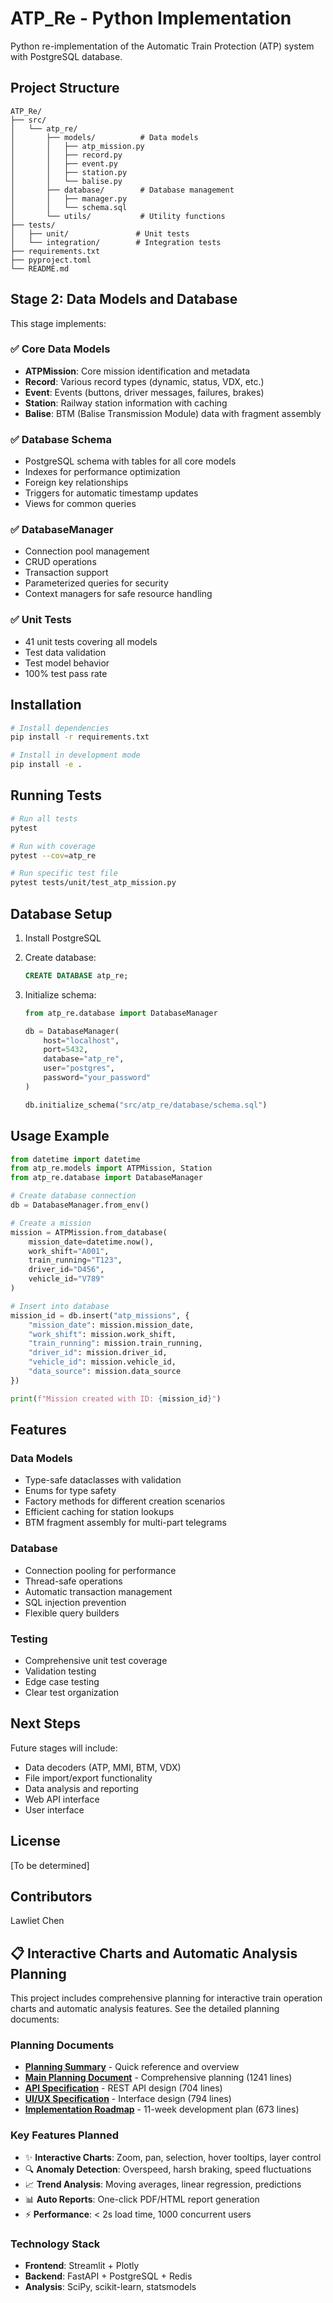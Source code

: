 # ATP_Re - Python Implementation

Python re-implementation of the Automatic Train Protection (ATP) system with PostgreSQL database.

## Project Structure

```
ATP_Re/
├── src/
│   └── atp_re/
│       ├── models/          # Data models
│       │   ├── atp_mission.py
│       │   ├── record.py
│       │   ├── event.py
│       │   ├── station.py
│       │   └── balise.py
│       ├── database/        # Database management
│       │   ├── manager.py
│       │   └── schema.sql
│       └── utils/           # Utility functions
├── tests/
│   ├── unit/               # Unit tests
│   └── integration/        # Integration tests
├── requirements.txt
├── pyproject.toml
└── README.md
```

## Stage 2: Data Models and Database

This stage implements:

### ✅ Core Data Models
- **ATPMission**: Core mission identification and metadata
- **Record**: Various record types (dynamic, status, VDX, etc.)
- **Event**: Events (buttons, driver messages, failures, brakes)
- **Station**: Railway station information with caching
- **Balise**: BTM (Balise Transmission Module) data with fragment assembly

### ✅ Database Schema
- PostgreSQL schema with tables for all core models
- Indexes for performance optimization
- Foreign key relationships
- Triggers for automatic timestamp updates
- Views for common queries

### ✅ DatabaseManager
- Connection pool management
- CRUD operations
- Transaction support
- Parameterized queries for security
- Context managers for safe resource handling

### ✅ Unit Tests
- 41 unit tests covering all models
- Test data validation
- Test model behavior
- 100% test pass rate

## Installation

```bash
# Install dependencies
pip install -r requirements.txt

# Install in development mode
pip install -e .
```

## Running Tests

```bash
# Run all tests
pytest

# Run with coverage
pytest --cov=atp_re

# Run specific test file
pytest tests/unit/test_atp_mission.py
```

## Database Setup

1. Install PostgreSQL
2. Create database:
   ```sql
   CREATE DATABASE atp_re;
   ```

3. Initialize schema:
   ```python
   from atp_re.database import DatabaseManager
   
   db = DatabaseManager(
       host="localhost",
       port=5432,
       database="atp_re",
       user="postgres",
       password="your_password"
   )
   
   db.initialize_schema("src/atp_re/database/schema.sql")
   ```

## Usage Example

```python
from datetime import datetime
from atp_re.models import ATPMission, Station
from atp_re.database import DatabaseManager

# Create database connection
db = DatabaseManager.from_env()

# Create a mission
mission = ATPMission.from_database(
    mission_date=datetime.now(),
    work_shift="A001",
    train_running="T123",
    driver_id="D456",
    vehicle_id="V789"
)

# Insert into database
mission_id = db.insert("atp_missions", {
    "mission_date": mission.mission_date,
    "work_shift": mission.work_shift,
    "train_running": mission.train_running,
    "driver_id": mission.driver_id,
    "vehicle_id": mission.vehicle_id,
    "data_source": mission.data_source
})

print(f"Mission created with ID: {mission_id}")
```

## Features

### Data Models
- Type-safe dataclasses with validation
- Enums for type safety
- Factory methods for different creation scenarios
- Efficient caching for station lookups
- BTM fragment assembly for multi-part telegrams

### Database
- Connection pooling for performance
- Thread-safe operations
- Automatic transaction management
- SQL injection prevention
- Flexible query builders

### Testing
- Comprehensive unit test coverage
- Validation testing
- Edge case testing
- Clear test organization

## Next Steps

Future stages will include:
- Data decoders (ATP, MMI, BTM, VDX)
- File import/export functionality
- Data analysis and reporting
- Web API interface
- User interface

## License

[To be determined]

## Contributors

Lawliet Chen

## 📋 Interactive Charts and Automatic Analysis Planning

This project includes comprehensive planning for interactive train operation charts and automatic analysis features. See the detailed planning documents:

### Planning Documents
- **[Planning Summary](PLANNING_SUMMARY.md)** - Quick reference and overview
- **[Main Planning Document](INTERACTIVE_CHART_ANALYSIS_PLANNING.md)** - Comprehensive planning (1241 lines)
- **[API Specification](API_SPECIFICATION_INTERACTIVE_ANALYSIS.md)** - REST API design (704 lines)
- **[UI/UX Specification](UI_UX_SPECIFICATION.md)** - Interface design (794 lines)
- **[Implementation Roadmap](IMPLEMENTATION_ROADMAP.md)** - 11-week development plan (673 lines)

### Key Features Planned
- ✨ **Interactive Charts**: Zoom, pan, selection, hover tooltips, layer control
- 🔍 **Anomaly Detection**: Overspeed, harsh braking, speed fluctuations
- 📈 **Trend Analysis**: Moving averages, linear regression, predictions
- 📊 **Auto Reports**: One-click PDF/HTML report generation
- ⚡ **Performance**: < 2s load time, 1000 concurrent users

### Technology Stack
- **Frontend**: Streamlit + Plotly
- **Backend**: FastAPI + PostgreSQL + Redis
- **Analysis**: SciPy, scikit-learn, statsmodels

